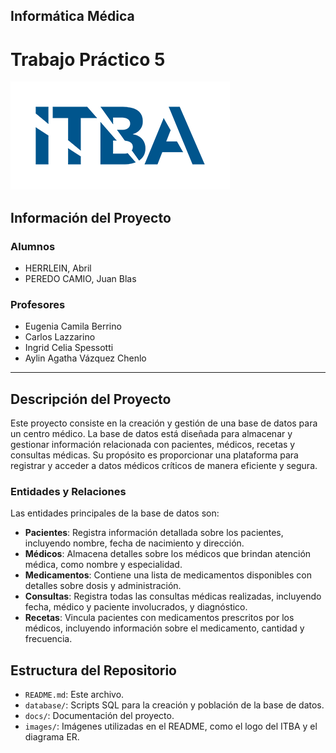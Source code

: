 ## Informática Médica
# Trabajo Práctico 5 

![Logo del ITBA](logo-itba-site.png) 

## Información del Proyecto

### Alumnos
- HERRLEIN, Abril
- PEREDO CAMIO, Juan Blas 


### Profesores
- Eugenia Camila Berrino
- Carlos Lazzarino
- Ingrid Celia Spessotti
- Aylin Agatha Vázquez Chenlo


---

## Descripción del Proyecto

Este proyecto consiste en la creación y gestión de una base de datos para un centro médico. La base de datos está diseñada para almacenar y gestionar información relacionada con pacientes, médicos, recetas y consultas médicas. Su propósito es proporcionar una plataforma para registrar y acceder a datos médicos críticos de manera eficiente y segura.

### Entidades y Relaciones

Las entidades principales de la base de datos son:

- **Pacientes**: Registra información detallada sobre los pacientes, incluyendo nombre, fecha de nacimiento y dirección.
- **Médicos**: Almacena detalles sobre los médicos que brindan atención médica, como nombre y especialidad.
- **Medicamentos**: Contiene una lista de medicamentos disponibles con detalles sobre dosis y administración.
- **Consultas**: Registra todas las consultas médicas realizadas, incluyendo fecha, médico y paciente involucrados, y diagnóstico.
- **Recetas**: Vincula pacientes con medicamentos prescritos por los médicos, incluyendo información sobre el medicamento, cantidad y frecuencia.

## Estructura del Repositorio

- `README.md`: Este archivo.
- `database/`: Scripts SQL para la creación y población de la base de datos.
- `docs/`: Documentación del proyecto.
- `images/`: Imágenes utilizadas en el README, como el logo del ITBA y el diagrama ER.


